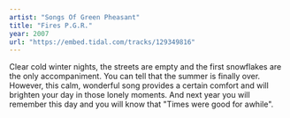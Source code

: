 ```yaml
---
artist: "Songs Of Green Pheasant" 
title: "Fires P.G.R."
year: 2007
url: "https://embed.tidal.com/tracks/129349816"
---
```


Clear cold winter nights, the streets are empty and the first snowflakes are
the only accompaniment. You can tell that the summer is finally over. However,
this calm, wonderful song provides a certain comfort and will brighten your day 
in those lonely moments. And next year you will remember this day and you will know
that "Times were good for awhile".

